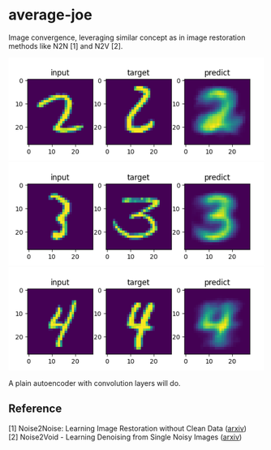 # average-joe

Image convergence, leveraging similar concept as in image restoration methods like N2N [1] and N2V [2].

![crop_2](figures/crop_2.png)
![crop_3](figures/crop_3.png)
![crop_4](figures/crop_4.png)

A plain autoencoder with convolution layers will do.

## Reference
[1] Noise2Noise: Learning Image Restoration without Clean Data ([arxiv](https://arxiv.org/abs/1803.04189))  
[2] Noise2Void - Learning Denoising from Single Noisy Images ([arxiv](https://arxiv.org/abs/1811.10980))  
